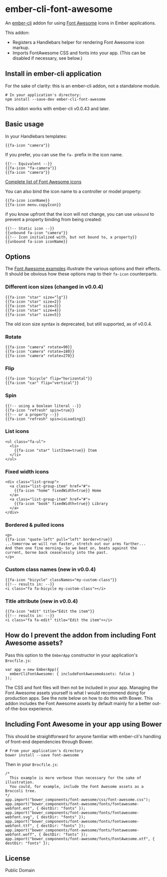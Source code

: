 # ember-cli-font-awesome

An [ember-cli](http://www.ember-cli.com) addon for using [Font Awesome](http://fortawesome.github.io/Font-Awesome/) icons in Ember applications.

This addon:

* Registers a Handlebars helper for rendering Font Awesome icon markup.
* Imports FontAwesome CSS and fonts into your app. (This can be disabled if necessary, see below.)

## Install in ember-cli application

For the sake of clarity: this is an ember-cli addon, not a standalone module.

```
# In your application's directory:
npm install --save-dev ember-cli-font-awesome
```

This addon works with ember-cli v0.0.43 and later.

## Basic usage

In your Handlebars templates:

```
{{fa-icon "camera"}}
```

If you prefer, you can use the `fa-` prefix in the icon name.

```
{{!-- Equivalent --}}
{{fa-icon "fa-camera"}}
{{fa-icon "camera"}}
```

[Complete list of Font Awesome icons](http://fortawesome.github.io/Font-Awesome/icons/)

You can also bind the icon name to a controller or model property:

```
{{fa-icon iconName}}
{{fa-icon menu.copyIcon}}
```

if you know upfront that the icon will not change, you can use `unbound` to prevent a property binding from being created:

```
{{!-- Static icon --}}
{{unbound fa-icon "camera"}}
{{!-- Icon initialized with, but not bound to, a property}}
{{unbound fa-icon iconName}}
```

## Options

The [Font Awesome examples](http://fortawesome.github.io/Font-Awesome/examples/) illustrate the various options and their effects. It should be obvious how these options map to their `fa-icon` counterparts.

### Different icon sizes (changed in v0.0.4)

```
{{fa-icon "star" size="lg"}}
{{fa-icon "star" size=2}}
{{fa-icon "star" size=3}}
{{fa-icon "star" size=4}}
{{fa-icon "star" size=5}}
```

The old icon size syntax is deprecated, but still supported, as of v0.0.4.

### Rotate

```
{{fa-icon "camera" rotate=90}}
{{fa-icon "camera" rotate=180}}
{{fa-icon "camera" rotate=270}}
```

### Flip

```
{{fa-icon "bicycle" flip="horizontal"}}
{{fa-icon "car" flip="vertical"}}
```

### Spin

```
{{!-- using a boolean literal --}}
{{fa-icon "refresh" spin=true}}
{{!-- or a property --}}
{{fa-icon "refresh" spin=isLoading}}
```

### List icons

```
<ul class="fa-ul">
  <li>
    {{fa-icon "star" listItem=true}} Item
  </li>
</ul>
```

### Fixed width icons

```
<div class="list-group">
  <a class="list-group-item" href="#">
    {{fa-icon "home" fixedWidth=true}} Home
  </a>
  <a class="list-group-item" href="#">
    {{fa-icon "book" fixedWidth=true}} Library
  </a>
</div>
```

### Bordered & pulled icons

```
<p>
{{fa-icon "quote-left" pull="left" border=true}}
...tomorrow we will run faster, stretch out our arms farther...
And then one fine morning— So we beat on, boats against the
current, borne back ceaselessly into the past.
</p>
```

### Custom class names (new in v0.0.4)

```
{{fa-icon "bicycle" classNames="my-custom-class"}}
{{!-- results in: --}}
<i class="fa fa-bicycle my-custom-class"></i>
```

### Title attribute (new in v0.0.4)

```
{{fa-icon "edit" title="Edit the item"}}
{{!-- results in: --}}
<i class="fa fa-edit" title="Edit the item"></i>
```

## How do I prevent the addon from including Font Awesome assets?

Pass this option to the `EmberApp` constructor in your application's `Brocfile.js`:

```
var app = new EmberApp({
  emberCliFontAwesome: { includeFontAwesomeAssets: false }
});
```

The CSS and font files will then not be included in your app. Managing the Font Awesome assets yourself is what I would recommend doing for production apps. See the note below on how to do this with Bower. This addon includes the Font Awesome assets by default mainly for a better out-of-the-box experience.

## Including Font Awesome in your app using Bower

This should be straightforward for anyone familiar with ember-cli's handling of front-end dependencies through Bower.

```
# From your application's directory
bower install --save font-awesome
```

Then in your `Brocfile.js`:

```
/*
  This example is more verbose than necessary for the sake of illustration.
  You could, for example, include the Font Awesome assets as a Broccoli tree.
*/
app.import("bower_components/font-awesome/css/font-awesome.css");
app.import("bower_components/font-awesome/fonts/fontawesome-webfont.eot", { destDir: "fonts" });
app.import("bower_components/font-awesome/fonts/fontawesome-webfont.svg", { destDir: "fonts" });
app.import("bower_components/font-awesome/fonts/fontawesome-webfont.ttf", { destDir: "fonts" });
app.import("bower_components/font-awesome/fonts/fontawesome-webfont.woff", { destDir: "fonts" });
app.import("bower_components/font-awesome/fonts/FontAwesome.otf", { destDir: "fonts" });
```

## License

Public Domain
